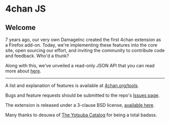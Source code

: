 4chan JS
========

## Welcome ##

7 years ago, our very own DamageInc created the first 4chan extension as a Firefox add-on. Today, we're implementing these features into the core site, open sourcing our effort, and inviting the community to contribute code and feedback. Who'd a thunk?

Along with this, we've unveiled a read-only JSON API that you can read more about [here](https://github.com/4chan/4chan-API).

<hr>

A list and explanation of features is available at [4chan.org/tools](http://www.4chan.org/tools).

Bugs and feature requests should be submitted to the repo's [Issues page](https://github.com/4chan/4chan-JS/issues).

The extension is released under a 3-clause BSD license, [available here](https://github.com/4chan/4chan-JS/blob/master/LICENSE).

Many thanks to desuwa of [The Yotsuba Catalog](http://catalog.neet.tv/) for being a total badass.